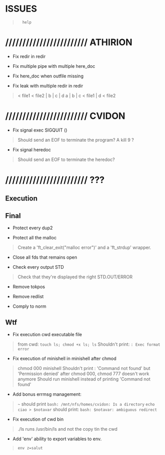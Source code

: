 
#           ISSUES

>       help

# //////////////////////// ATHIRION

- Fix redir in redir

- Fix multiple pipe with multiple here_doc

- Fix here_doc when outfile missing

- Fix leak with multiple redir in redir
> < file1 < file2 | b | c | d
> a | b | c < file1 | d < file2

# //////////////////////// CVIDON

- Fix signal exec SIGQUIT (<C-BS>)
> Should send an EOF to terminate the program?
> A kill 9 ?

- Fix signal heredoc <C-C>
> Should send an EOF to terminate the heredoc?

# //////////////////////// ???

##  Execution




##  Final

- Protect every dup2

- Protect all the malloc
> Create a 'ft_clear_exit("malloc error")' and a 'ft_strdup' wrapper.

- Close all fds that remains open

- Check every output STD
> Check that they're displayed the right STD.OUT/ERROR

- Remove tokpos
- Remove redlist

- Comply to norm

##  Wtf

- Fix execution cwd executable file
> from cwd: `touch ls; chmod +x ls; ls`
> Shouldn't print: `: Exec format error`

- Fix execution of minishell in minishell after chmod
> chmod 000 minishell
> Shouldn't print : 'Command not found' but 'Permission denied'
> after chmod 000, chmod 777 doesn't work anymore
> Should run minishell instead of printing 'Command not found'

- Add bonus errmsg management:
> `~`       should print `bash: /mnt/nfs/homes/cvidon: Is a directory`
> `echo ciao > $notavar`    should print: `bash: $notavar: ambiguous redirect`

- Fix execution of cwd bin
> ./ls runs /usr/bin/ls and not the copy tin the cwd

- Add 'env' ability to export variables to env.
> `env z=salut`
